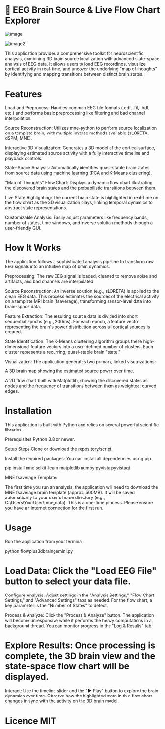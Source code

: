 # 🧠 EEG Brain Source & Live Flow Chart Explorer

![image](flowplusbrain.png)

![image2](flowplusbrain2.png)


This application provides a comprehensive toolkit for neuroscientific analysis, combining 3D brain source
localization with advanced state-space analysis of EEG data. It allows users to load EEG recordings, visualize cortical
activity in real-time, and uncover the underlying "map of thoughts" by identifying and mapping transitions between distinct
brain states.

# Features

Load and Preprocess: Handles common EEG file formats (.edf, .fif, .bdf, etc.) and performs basic preprocessing like filtering
and bad channel interpolation.

Source Reconstruction: Utilizes mne-python to perform source localization on a template brain, with multiple inverse methods available 
(sLORETA, dSPM, MNE).

Interactive 3D Visualization: Generates a 3D model of the cortical surface, displaying estimated source activity with a fully interactive
timeline and playback controls.

State-Space Analysis: Automatically identifies quasi-stable brain states from source data using machine learning (PCA and K-Means clustering).

"Map of Thoughts" Flow Chart: Displays a dynamic flow chart illustrating the discovered brain states and the probabilistic transitions between them.

Live State Highlighting: The current brain state is highlighted in real-time on the flow chart as the 3D visualization plays, linking 
temporal dynamics to abstract state representations.

Customizable Analysis: Easily adjust parameters like frequency bands, number of states, time windows, and inverse solution methods through a user-friendly GUI.

# How It Works

The application follows a sophisticated analysis pipeline to transform raw EEG signals into an intuitive map of brain dynamics:

Preprocessing: The raw EEG signal is loaded, cleaned to remove noise and artifacts, and bad channels are interpolated.

Source Reconstruction: An inverse solution (e.g., sLORETA) is applied to the clean EEG data. This process estimates the sources of the
electrical activity on a template MRI brain (fsaverage), transforming sensor-level data into brain-space data.

Feature Extraction: The resulting source data is divided into short, sequential epochs (e.g., 200ms). For each epoch, a feature vector
representing the brain's power distribution across all cortical sources is created.

State Identification: The K-Means clustering algorithm groups these high-dimensional feature vectors into a user-defined number of clusters.
Each cluster represents a recurring, quasi-stable brain "state."

Visualization: The application generates two primary, linked visualizations:

A 3D brain map showing the estimated source power over time.

A 2D flow chart built with Matplotlib, showing the discovered states as nodes and the frequency of transitions between them as weighted, 
curved edges.

# Installation

This application is built with Python and relies on several powerful scientific libraries.

Prerequisites
Python 3.8 or newer.

Setup Steps
Clone or download the repository/script.

Install the required packages:
You can install all dependencies using pip.

pip install mne scikit-learn matplotlib numpy pyvista pyvistaqt

MNE fsaverage Template:

The first time you run an analysis, the application will need to download the MNE fsaverage brain template (approx. 500MB). It will be saved
automatically to your user's home directory (e.g., C:\Users\YourUser\mne_data). This is a one-time process. Please ensure you have an internet
connection for the first run.

# Usage

Run the application from your terminal:

python flowplus3dbraingemini.py

# Load Data: Click the "Load EEG File" button to select your data file.

Configure Analysis: Adjust settings in the "Analysis Settings," "Flow Chart Settings," and "Advanced Settings" tabs as needed. For the flow chart,
a key parameter is the "Number of States" to detect.

Process & Analyze: Click the "Process & Analyze" button. The application will become unresponsive while it performs the heavy computations in
a background thread. You can monitor progress in the "Log & Results" tab.

# Explore Results: Once processing is complete, the 3D brain view and the state-space flow chart will be displayed.

Interact: Use the timeline slider and the "▶ Play" button to explore the brain dynamics over time. Observe how the highlighted state in th
e flow chart changes in sync with the activity on the 3D brain model.

# Licence MIT
